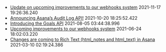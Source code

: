 * [Update on upcoming improvements to our webhooks system](https://forum.asana.com/t/update-on-upcoming-improvements-to-our-webhooks-system) 2021-11-17 19:26:36.240 
* [Announcing Asana’s Audit Log API!](https://forum.asana.com/t/announcing-asana-s-audit-log-api) 2021-10-20 18:25:52.422 
* [Introducing the Goals API](https://forum.asana.com/t/introducing-the-goals-api) 2021-08-05 03:44:38.996 
* [Upcoming improvements to our webhooks system](https://forum.asana.com/t/upcoming-improvements-to-our-webhooks-system) 2021-06-24 18:02:03.220 
* [Changes are coming to Rich Text (html_notes and html_text) in Asana](https://forum.asana.com/t/changes-are-coming-to-rich-text-html-notes-and-html-text-in-asana) 2021-03-10 02:19:24.386 
